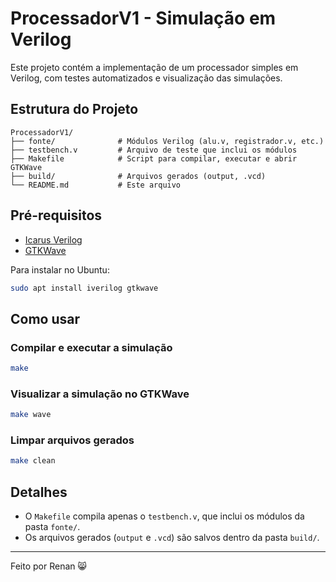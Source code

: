 # ProcessadorV1 - Simulação em Verilog

Este projeto contém a implementação de um processador simples em Verilog, com testes automatizados e visualização das simulações.

## Estrutura do Projeto

```
ProcessadorV1/
├── fonte/              # Módulos Verilog (alu.v, registrador.v, etc.)
├── testbench.v         # Arquivo de teste que inclui os módulos
├── Makefile            # Script para compilar, executar e abrir GTKWave
├── build/              # Arquivos gerados (output, .vcd)
└── README.md           # Este arquivo
```

## Pré-requisitos

- [Icarus Verilog](http://iverilog.icarus.com/)
- [GTKWave](http://gtkwave.sourceforge.net/)

Para instalar no Ubuntu:

```bash
sudo apt install iverilog gtkwave
```

## Como usar

### Compilar e executar a simulação

```bash
make
```

### Visualizar a simulação no GTKWave

```bash
make wave
```

### Limpar arquivos gerados

```bash
make clean
```

## Detalhes

- O `Makefile` compila apenas o `testbench.v`, que inclui os módulos da pasta `fonte/`.
- Os arquivos gerados (`output` e `.vcd`) são salvos dentro da pasta `build/`.

---

Feito por Renan 😸
